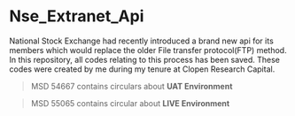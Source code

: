 # **Nse_Extranet_Api**
National Stock Exchange had recently introduced a brand new api for its members which would replace the older File transfer protocol(FTP) method.  In this repository, all codes relating to this process has been saved. These codes were created by me during my tenure at Clopen Research Capital. 

>MSD 54667 contains circulars about **UAT Environment**

>MSD 55065 contains circular about **LIVE Environment**
